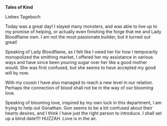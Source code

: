 <!-- title: Shakira's Journal Entry: Day 3 -->

**Tales of Kind**

Liebes Tagebuch

Today was a great day! I slayed many monsters, and was able to live up to my promise of helping, or actually even finishing the forge that me and Lady Bloodflame own.
I am not the most passionate builder, but it turned out great!

Speaking of Lady Bloodflame, as I felt like I owed her for how I temporarily monopolized the smithing market, I offered her my assistance in various ways and have since been pouring sugar over her like a good mother would. She was first confused, but she seems to have accepted my good will by now.

With my cousin I have also managed to reach a new level in our relation. Perhaps the connection of blood shall not be in the way of our blooming love.

Speaking of blooming love, inspired by my own luck in this department, I am trying to help out Gonathan. Gon seems to be a bit confused about their hearts desires, and I think I have just the right person to introduce.
I shall set up a blind date!!!! HUZZAH. Love is in the air.
